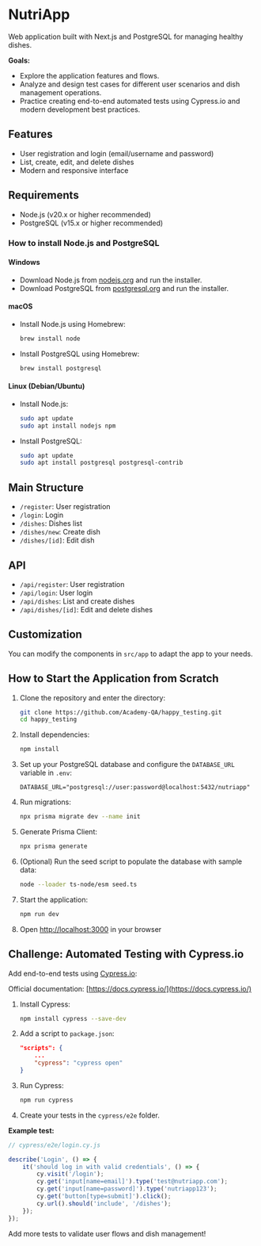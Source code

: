 

# NutriApp

Web application built with Next.js and PostgreSQL for managing healthy dishes.

**Goals:**
- Explore the application features and flows.
- Analyze and design test cases for different user scenarios and dish management operations.
- Practice creating end-to-end automated tests using Cypress.io and modern development best practices.


## Features
- User registration and login (email/username and password)
- List, create, edit, and delete dishes
- Modern and responsive interface

## Requirements
* Node.js (v20.x or higher recommended)
* PostgreSQL (v15.x or higher recommended)

### How to install Node.js and PostgreSQL

#### Windows
- Download Node.js from [nodejs.org](https://nodejs.org/en/download/) and run the installer.
- Download PostgreSQL from [postgresql.org](https://www.postgresql.org/download/windows/) and run the installer.

#### macOS
- Install Node.js using Homebrew:
	```bash
	brew install node
	```
- Install PostgreSQL using Homebrew:
	```bash
	brew install postgresql
	```

#### Linux (Debian/Ubuntu)
- Install Node.js:
	```bash
	sudo apt update
	sudo apt install nodejs npm
	```
- Install PostgreSQL:
	```bash
	sudo apt update
	sudo apt install postgresql postgresql-contrib
	```

## Main Structure
- `/register`: User registration
- `/login`: Login
- `/dishes`: Dishes list
- `/dishes/new`: Create dish
- `/dishes/[id]`: Edit dish

## API
- `/api/register`: User registration
- `/api/login`: User login
- `/api/dishes`: List and create dishes
- `/api/dishes/[id]`: Edit and delete dishes

## Customization
You can modify the components in `src/app` to adapt the app to your needs.

## How to Start the Application from Scratch

1. Clone the repository and enter the directory:
	```bash
	git clone https://github.com/Academy-QA/happy_testing.git
	cd happy_testing
	```
2. Install dependencies:
	```bash
	npm install
	```
3. Set up your PostgreSQL database and configure the `DATABASE_URL` variable in `.env`:
	```env
	DATABASE_URL="postgresql://user:password@localhost:5432/nutriapp"
	```
4. Run migrations:
	```bash
	npx prisma migrate dev --name init
	```
5. Generate Prisma Client:
	```bash
	npx prisma generate
	```
6. (Optional) Run the seed script to populate the database with sample data:
	```bash
	node --loader ts-node/esm seed.ts
	```
7. Start the application:
	```bash
	npm run dev
	```
8. Open [http://localhost:3000](http://localhost:3000) in your browser


## Challenge: Automated Testing with Cypress.io


Add end-to-end tests using [Cypress.io](https://www.cypress.io/):

Official documentation: [https://docs.cypress.io/](https://docs.cypress.io/)

1. Install Cypress:
	 ```bash
	 npm install cypress --save-dev
	 ```
2. Add a script to `package.json`:
	 ```json
	 "scripts": {
		 ...
		 "cypress": "cypress open"
	 }
	 ```
3. Run Cypress:
	 ```bash
	 npm run cypress
	 ```
4. Create your tests in the `cypress/e2e` folder.

**Example test:**

```js
// cypress/e2e/login.cy.js

describe('Login', () => {
	it('should log in with valid credentials', () => {
		cy.visit('/login');
		cy.get('input[name=email]').type('test@nutriapp.com');
		cy.get('input[name=password]').type('nutriapp123');
		cy.get('button[type=submit]').click();
		cy.url().should('include', '/dishes');
	});
});
```

Add more tests to validate user flows and dish management!
